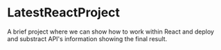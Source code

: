 # LatestReactProject
A brief project where we can show how to work within React and deploy and substract API's information showing the final result.
